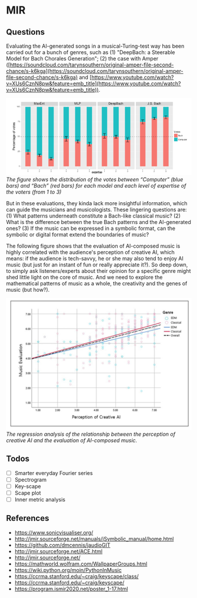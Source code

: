 # MIR

## Questions

Evaluating the AI-generated songs in a musical-Turing-test way has been carried out for a bunch of genres, such as (1) "DeepBach: a Steerable Model for Bach Chorales Generation"; (2) the case with Amper ([https://soundcloud.com/tarynsouthern/original-amper-file-second-chance/s-k6kga](https://soundcloud.com/tarynsouthern/original-amper-file-second-chance/s-k6kga) and [https://www.youtube.com/watch?v=XUs6CznN8pw&feature=emb_title](https://www.youtube.com/watch?v=XUs6CznN8pw&feature=emb_title)).

<p float="left">
	<img src="./pix/deep_bach.png" width=700 /> <br>
	<em>The figure shows the distribution of the votes between “Computer” (blue bars) and “Bach” (red bars) for each model and each level of expertise of the voters (from 1 to 3)</em>
</p>

But in these evaluations, they kinda lack more insightful information, which can guide the musicians and musicologists. These lingering questions are: (1) What patterns underneath constitute a Bach-like classical music? (2) What is the difference between the true Bach patterns and the AI-generated ones? (3) If the music can be expressed in a symbolic format, can the symbolic or digital format extend the boundaries of music?

The following figure shows that the evaluation of AI-composed music is highly correlated with the audience's perception of creative AI, which means: if the audience is tech-savvy, he or she may also tend to enjoy AI music (but just for an instant of fun or really appreciate it?). So deep down, to simply ask listeners/experts about their opinion for a specific genre might shed little light on the core of music. And we need to explore the mathematical patterns of music as a whole, the creativity and the genes of music (but how?).

<p float="left">
	<img src="./pix/ai_music.png" width=600 /> <br>
	<em>The regression analysis of the relationship between the perception of creative AI and the evaluation of AI-composed music.</em>
</p>

## Todos

- [ ] Smarter everyday Fourier series
- [ ] Spectrogram
- [ ] Key-scape
- [ ] Scape plot
- [ ] Inner metric analysis

## References
* https://www.sonicvisualiser.org/
* http://jmir.sourceforge.net/manuals/jSymbolic_manual/home.html
* https://github.com/dmcennis/jaudioGIT
* http://jmir.sourceforge.net/ACE.html
* http://jmir.sourceforge.net/
* https://mathworld.wolfram.com/WallpaperGroups.html
* https://wiki.python.org/moin/PythonInMusic
* https://ccrma.stanford.edu/~craig/keyscape/class/
* https://ccrma.stanford.edu/~craig/keyscape/
* https://program.ismir2020.net/poster_1-17.html